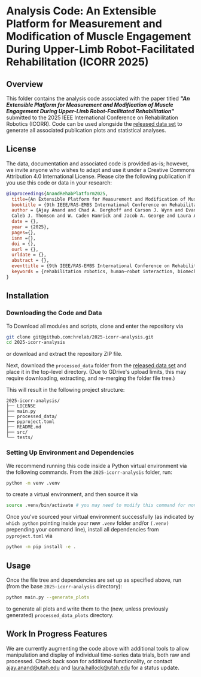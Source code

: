 # Analysis Code: An Extensible Platform for Measurement and Modification of Muscle Engagement During Upper-Limb Robot-Facilitated Rehabilitation (ICORR 2025)

## Overview

This folder contains the analysis code associated with the paper titled ***"An Extensible Platform for Measurement and Modification of Muscle Engagement During Upper-Limb Robot-Facilitated Rehabilitation"*** submitted to the 2025 IEEE International Conference on Rehabilitation Robotics (ICORR). Code can be used alongside the [released data set](https://tinyurl.com/hrelab-2025-icorr) to generate all associated publication plots and statistical analyses.

## License

The data, documentation and associated code is provided as-is; however, we invite anyone who wishes to adapt and use it under a Creative Commons Attribution 4.0 International License. Please cite the following publication if you use this code or data in your research:

```bibtex
@inproceedings{AnandRehabPlatform2025,
  title={An Extensible Platform for Measurement and Modification of Muscle Engagement During Upper-Limb Robot-Facilitated Rehabilitation},
  booktitle = {9th IEEE/RAS-EMBS International Conference on Rehabilitation Robotics ({ICORR})},
  author = {Ajay Anand and Chad A. Berghoff and Carson J. Wynn and Evan Cole Falconer and Gabriel Parra and Jono Jenkens and 
  Caleb J. Thomson and W. Caden Hamrick and Jacob A. George and Laura A. Hallock},
  date = {},
  year = {2025},
  pages={},
  isnn ={},
  doi = {},
  ourl = {},
  urldate = {},
  abstract = {},
  eventtitle = {9th IEEE/RAS-EMBS International Conference on Rehabilitation Robotics ({ICORR})},
  keywords = {rehabilitation robotics, human–robot interaction, biomechanics, surface electromyography (sEMG), user-centered design}
}
```
## Installation

### Downloading the Code and Data

To Download all modules and scripts, clone and enter the repository via

```bash
git clone git@github.com:hrelab/2025-icorr-analysis.git
cd 2025-icorr-analysis
```

or download and extract the repository ZIP file. 

Next, download the `processed_data` folder from the [released data set](https://tinyurl.com/hrelab-2025-icorr) and place it in the top-level directory. (Due to GDrive's upload limits, this may require downloading, extracting, and re-merging the folder file tree.)

This will result in the following project structure:

```
2025-icorr-analysis/
├── LICENSE
├── main.py
├── processed_data/
├── pyproject.toml
├── README.md
├── src/
└── tests/
```

### Setting Up Environment and Dependencies

We recommend running this code inside a Python virtual environment via the following commands. From the `2025-icorr-analysis` folder, run:

```bash
python -m venv .venv
```

to create a virtual environment, and then source it via

```bash
source .venv/bin/activate # you may need to modify this command for non-Unix (i.e., Windows) systems
```

Once you've sourced your virtual environment successfully (as indicated by `which python` pointing inside your new `.venv` folder and/or `(.venv)` prepending your command line), install all dependencies from `pyproject.toml` via

```bash
python -m pip install -e .
```

## Usage

Once the file tree and dependencies are set up as specified above, run (from the base `2025-icorr-analysis` directory):

```bash
python main.py --generate_plots
```

to generate all plots and write them to the (new, unless previously generated) `processed_data_plots` directory.


## Work In Progress Features

We are currently augmenting the code above with additional tools to allow manipulation and display of individual time-series data trials, both raw and processed. Check back soon for additional functionality, or contact <ajay.anand@utah.edu> and <laura.hallock@utah.edu> for a status update.

<!-- These features are in current development and will not work.

### Running the whole pipeline

1. Make sure that you have the unprocessed data.

2. Make sure to have followed the virtual environment setup from above.

3. In the root of the project, run `python main.py --process_data --generate_plots --generate_exemplar`

### Running the data processer on the unprocessed data

1. Make sure that you have the unprocessed data.

2. Make sure to have followed the virtual environment setup from above.

3. In the root of the project, run `python main.py --process_data`

### Generating Exemplar Plots

1. Make sure that you have the processed data.

2. Make sure to have followed the virtual environment setup from above.

3. In the root of the project, run `python main.py --generate_exemplar` -->
